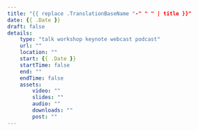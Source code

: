 ```yaml
---
title: "{{ replace .TranslationBaseName "-" " " | title }}"
date: {{ .Date }}
draft: false
details:
    type: "talk workshop keynote webcast podcast"
    url: ""
    location: ""
    start: {{ .Date }}
    startTime: false
    end: ""
    endTime: false
    assets:
        video: ""
        slides: ""
        audio: ""
        downloads: ""
        post: ""
---
```


